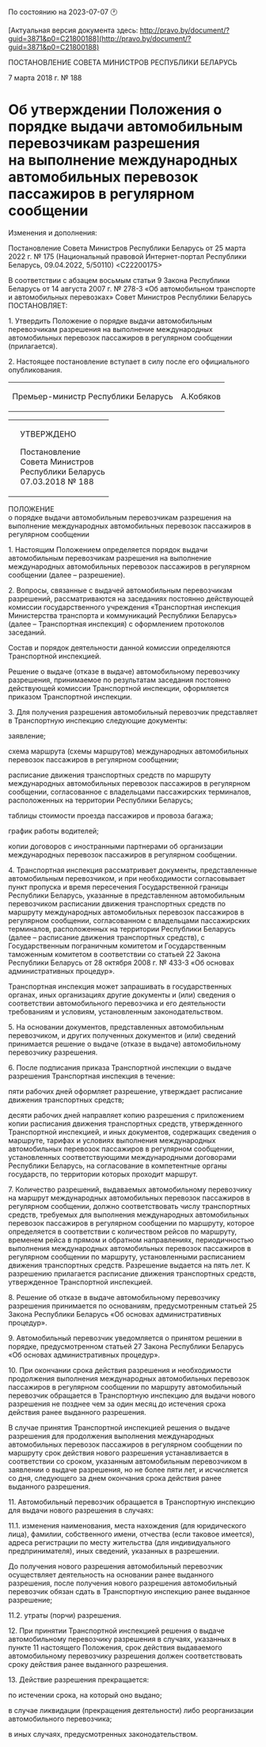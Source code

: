 По состоянию на 2023-07-07 &#x1F550;

[Актуальная версия документа здесь: http://pravo.by/document/?guid=3871&p0=C21800188](http://pravo.by/document/?guid=3871&p0=C21800188)

<p>ПОСТАНОВЛЕНИЕ СОВЕТА МИНИСТРОВ РЕСПУБЛИКИ БЕЛАРУСЬ</p>
<p>7 марта 2018 г. № 188</p>
<h1>Об утверждении Положения о порядке выдачи автомобильным перевозчикам разрешения на выполнение международных автомобильных перевозок пассажиров в регулярном сообщении</h1>
<p>Изменения и дополнения:</p>
<p>Постановление Совета Министров Республики Беларусь от 25 марта 2022 г. № 175 (Национальный правовой Интернет-портал Республики Беларусь, 09.04.2022, 5/50110) &lt;C22200175&gt;</p>
<p></p>
<p>В соответствии с абзацем восьмым статьи 9 Закона Республики Беларусь от 14 августа 2007 г. № 278-З «Об автомобильном транспорте и автомобильных перевозках» Совет Министров Республики Беларусь ПОСТАНОВЛЯЕТ:</p>
<p>1. Утвердить Положение о порядке выдачи автомобильным перевозчикам разрешения на выполнение международных автомобильных перевозок пассажиров в регулярном сообщении (прилагается).</p>
<p>2. Настоящее постановление вступает в силу после его официального опубликования.</p>
<p></p>
<table><tr>
<td><p>Премьер-министр Республики Беларусь</p></td>
<td><p>А.Кобяков</p></td>
</tr></table>
<p></p>
<table><tr>
<td><p></p></td>
<td>
<p>УТВЕРЖДЕНО</p>
<p>Постановление<br>Совета Министров <br>Республики Беларусь<br>07.03.2018 № 188</p>
</td>
</tr></table>
<p>ПОЛОЖЕНИЕ <br>о порядке выдачи автомобильным перевозчикам разрешения на выполнение международных автомобильных перевозок пассажиров в регулярном сообщении</p>
<p>1. Настоящим Положением определяется порядок выдачи автомобильным перевозчикам разрешения на выполнение международных автомобильных перевозок пассажиров в регулярном сообщении (далее – разрешение).</p>
<p>2. Вопросы, связанные с выдачей автомобильным перевозчикам разрешений, рассматриваются на заседаниях постоянно действующей комиссии государственного учреждения «Транспортная инспекция Министерства транспорта и коммуникаций Республики Беларусь» (далее – Транспортная инспекция) с оформлением протоколов заседаний.</p>
<p>Состав и порядок деятельности данной комиссии определяются Транспортной инспекцией.</p>
<p>Решение о выдаче (отказе в выдаче) автомобильному перевозчику разрешения, принимаемое по результатам заседания постоянно действующей комиссии Транспортной инспекции, оформляется приказом Транспортной инспекции.</p>
<p>3. Для получения разрешения автомобильный перевозчик представляет в Транспортную инспекцию следующие документы:</p>
<p>заявление;</p>
<p>схема маршрута (схемы маршрутов) международных автомобильных перевозок пассажиров в регулярном сообщении;</p>
<p>расписание движения транспортных средств по маршруту международных автомобильных перевозок пассажиров в регулярном сообщении, согласованное с владельцами пассажирских терминалов, расположенных на территории Республики Беларусь;</p>
<p>таблицы стоимости проезда пассажиров и провоза багажа;</p>
<p>график работы водителей;</p>
<p>копии договоров с иностранными партнерами об организации международных перевозок пассажиров в регулярном сообщении.</p>
<p>4. Транспортная инспекция рассматривает документы, представленные автомобильным перевозчиком, и при необходимости согласовывает пункт пропуска и время пересечения Государственной границы Республики Беларусь, указанные в представленном автомобильным перевозчиком расписании движения транспортных средств по маршруту международных автомобильных перевозок пассажиров в регулярном сообщении, согласованном с владельцами пассажирских терминалов, расположенных на территории Республики Беларусь (далее – расписание движения транспортных средств), с Государственным пограничным комитетом и Государственным таможенным комитетом в соответствии со статьей 22 Закона Республики Беларусь от 28 октября 2008 г. № 433-З «Об основах административных процедур».</p>
<p>Транспортная инспекция может запрашивать в государственных органах, иных организациях другие документы и (или) сведения о соответствии автомобильного перевозчика и его деятельности требованиям и условиям, установленным законодательством.</p>
<p>5. На основании документов, представленных автомобильным перевозчиком, и других полученных документов и (или) сведений принимается решение о выдаче (отказе в выдаче) автомобильному перевозчику разрешения.</p>
<p>6. После подписания приказа Транспортной инспекции о выдаче разрешения Транспортная инспекция в течение:</p>
<p>пяти рабочих дней оформляет разрешение, утверждает расписание движения транспортных средств;</p>
<p>десяти рабочих дней направляет копию разрешения с приложением копии расписания движения транспортных средств, утвержденного Транспортной инспекцией, и иных документов, содержащих сведения о маршруте, тарифах и условиях выполнения международных автомобильных перевозок пассажиров в регулярном сообщении, установленных соответствующими международными договорами Республики Беларусь, на согласование в компетентные органы государств, по территории которых проходит маршрут.</p>
<p>7. Количество разрешений, выдаваемых автомобильному перевозчику на маршрут международных автомобильных перевозок пассажиров в регулярном сообщении, должно соответствовать числу транспортных средств, требуемых для выполнения международных автомобильных перевозок пассажиров в регулярном сообщении по маршруту, которое определяется в соответствии с количеством рейсов по маршруту, временем рейса в прямом и обратном направлениях, периодичностью выполнения международных автомобильных перевозок пассажиров в регулярном сообщении по маршруту, установленными расписанием движения транспортных средств. Разрешение выдается на пять лет. К разрешению прилагается расписание движения транспортных средств, утвержденное Транспортной инспекцией.</p>
<p>8. Решение об отказе в выдаче автомобильному перевозчику разрешения принимается по основаниям, предусмотренным статьей 25 Закона Республики Беларусь «Об основах административных процедур».</p>
<p>9. Автомобильный перевозчик уведомляется о принятом решении в порядке, предусмотренном статьей 27 Закона Республики Беларусь «Об основах административных процедур».</p>
<p>10. При окончании срока действия разрешения и необходимости продолжения выполнения международных автомобильных перевозок пассажиров в регулярном сообщении по маршруту автомобильный перевозчик обращается в Транспортную инспекцию для выдачи нового разрешения не позднее чем за один месяц до истечения срока действия ранее выданного разрешения.</p>
<p>В случае принятия Транспортной инспекцией решения о выдаче разрешения для продолжения выполнения международных автомобильных перевозок пассажиров в регулярном сообщении по маршруту срок действия нового разрешения устанавливается в соответствии со сроком, указанным автомобильным перевозчиком в заявлении о выдаче разрешения, но не более пяти лет, и исчисляется со дня, следующего за днем окончания срока действия ранее выданного разрешения.</p>
<p>11. Автомобильный перевозчик обращается в Транспортную инспекцию для выдачи нового разрешения в случаях:</p>
<p>11.1. изменения наименования, места нахождения (для юридического лица), фамилии, собственного имени, отчества (если таковое имеется), адреса регистрации по месту жительства (для индивидуального предпринимателя), иных сведений, указанных в разрешении.</p>
<p>До получения нового разрешения автомобильный перевозчик осуществляет деятельность на основании ранее выданного разрешения, после получения нового разрешения автомобильный перевозчик обязан сдать в Транспортную инспекцию ранее выданное разрешение;</p>
<p>11.2. утраты (порчи) разрешения.</p>
<p>12. При принятии Транспортной инспекцией решения о выдаче автомобильному перевозчику разрешения в случаях, указанных в пункте 11 настоящего Положения, срок действия выдаваемого автомобильному перевозчику разрешения должен соответствовать сроку действия ранее выданного разрешения.</p>
<p>13. Действие разрешения прекращается:</p>
<p>по истечении срока, на который оно выдано;</p>
<p>в случае ликвидации (прекращения деятельности) либо реорганизации автомобильного перевозчика;</p>
<p>в иных случаях, предусмотренных законодательством.</p>
<p></p>